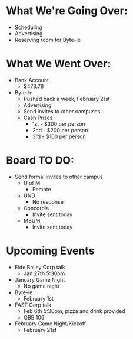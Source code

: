 # What We're Going Over:

- Scheduling 
- Advertising
- Reserving room for Byte-le


# What We Went Over:

- Bank Account
    - $478.78
- Byte-le
    - Pushed back a week, February 21st
    - Advertising 
    - Send invites to other campuses
    - Cash Prizes
        - 1st - $300 per person
        - 2nd - $200 per person
        - 3rd - $100 per person


# Board TO DO:

- Send formal invites to other campus
    - U of M 
        - Remote
    - UND
        - No response
    - Concordia
        - Invite sent today
    - MSUM
        - Invite sent today


# Upcoming Events

- Eide Bailey Corp talk
    - Jan 27th 5:30pm
- January Game Night
    - No game night
- Byte-le
    - February 1st
- FAST Corp talk
    - Feb 6th 5:30pm, pizza and drink provided
    - QBB 106
- February Game Night/Kickoff
    - February 21st
